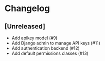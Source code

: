 Changelog
=========

[Unreleased]
------------

- Add apikey model (#9)
- Add Django admin to manage API keys (#11)
- Add authentication backend (#12) 
- Add default permissions classes (#13)